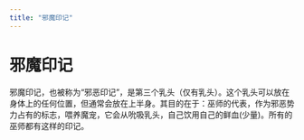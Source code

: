 ```yaml
---
title: "邪魔印记"
---
```

# 邪魔印记

邪魔印记，也被称为“邪恶印记”，是第三个乳头（仅有乳头）。这个乳头可以放在身体上的任何位置，但通常会放在上半身。其目的在于：巫师的代表，作为邪恶势力占有的标志，喂养魔宠，它会从吮吸乳头，自己饮用自己的鲜血(少量)。所有的巫师都有这样的印记。
